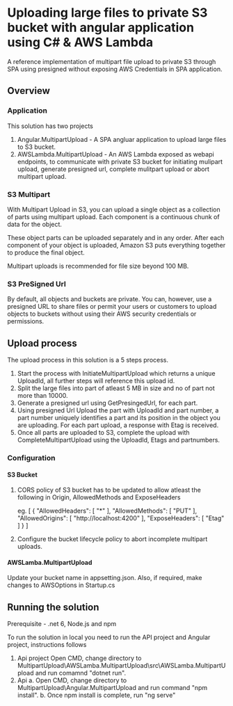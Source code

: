 # Uploading large files to private S3 bucket with angular application using C# & AWS Lambda #

A reference implementation of multipart file upload to private S3 through SPA using presigned without exposing AWS Credentials in SPA application.

## Overview ##

### Application ###

This solution has two projects
  1. Angular.MultipartUpload - A SPA angluar application to upload large files to S3 bucket.
  2. AWSLambda.MultipartUpload - An AWS Lambda exposed as webapi endpoints, to communicate with private S3 bucket for initiating mulipart upload, generate presigned url, complete mulitpart upload or abort multipart upload.

### S3 Multipart ###

With Multipart Upload in S3, you can upload a single object as a collection of parts using multipart upload. Each component is a continuous chunk of data for the object. 

These object parts can be uploaded separately and in any order. After each component of your object is uploaded, Amazon S3 puts everything together to produce the final object.

Multipart uploads is recommended for file size beyond 100 MB.

	

### S3 PreSigned Url ###

By default, all objects and buckets are private. You can, however, use a presigned URL to share files or permit your users or customers to upload objects to buckets without using their AWS security credentials or permissions.


## Upload process ##
The upload process in this solution is a 5 steps process. 

1. Start the process with InitiateMultipartUpload which returns a unique UploadId, all further steps will reference this upload id. 
2. Split the large files into part of atleast 5 MB in size and no of part not more than 10000.
3. Generate a presigned url using GetPresingedUrl, for each part.
4. Using presigned Url Upload the part with UploadId and part number, a part number uniquely identifies a part and its position in the object you are uploading. 
For each part upload, a response with Etag is received.
5. Once all parts are uploaded to S3, complete the upload with CompleteMultipartUpload using the UploadId, Etags and partnumbers.

### Configuration ###

#### S3 Bucket ####

1. CORS policy of S3 bucket has to be updated to allow atleast the following in Origin, AllowedMethods and ExposeHeaders

	eg.
	[
		{
			"AllowedHeaders": [
				"*"
			],
			"AllowedMethods": [
				"PUT"
			],
			"AllowedOrigins": [
				"http://localhost:4200"
			],
			"ExposeHeaders": [
				"Etag"
			]
		}
	]

2. Configure the bucket lifecycle policy to abort incomplete multipart uploads.


#### AWSLamba.MultipartUpload  ####

Update your bucket name in appsetting.json.
Also, if required, make changes to AWSOptions in Startup.cs

## Running the solution ##

Prerequisite - .net 6, Node.js and npm

To run the solution in local you need to run the API project and Angular project, instructions follows

1. Api project 
		Open CMD, change directory to MultipartUpload\AWSLamba.MultipartUpload\src\AWSLamba.MultipartUpload and run comamnd "dotnet run".
2. Api
		a. Open CMD, change directory to MultipartUpload\Angular.MultipartUpload and run command "npm install".
		b. Once npm install is complete, run "ng serve"
	   
